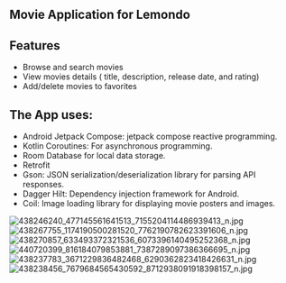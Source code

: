 
## Movie Application for Lemondo

## Features

- Browse and search movies
- View movies details ( title, description, release date, and rating)
- Add/delete movies to favorites


## The App uses:

- Android Jetpack Compose: jetpack compose reactive programming.
- Kotlin Coroutines: For asynchronous programming.
- Room Database for local data storage.
- Retrofit
- Gson: JSON serialization/deserialization library for parsing API responses.
- Dagger Hilt: Dependency injection framework for Android.
- Coil: Image loading library for displaying movie posters and images.


![438246240_477145561641513_7155204114486939413_n.jpg](..%2FDesktop%2F%3F%3F%3F%3F%3F%3F%3F%3F%2F438246240_477145561641513_7155204114486939413_n.jpg)
![438267755_1174190500281520_7762190782623391606_n.jpg](..%2FDesktop%2F%3F%3F%3F%3F%3F%3F%3F%3F%2F438267755_1174190500281520_7762190782623391606_n.jpg)
![438270857_633493372321536_6073396140495252368_n.jpg](..%2FDesktop%2F%3F%3F%3F%3F%3F%3F%3F%3F%2F438270857_633493372321536_6073396140495252368_n.jpg)
![440720399_816184079853881_7387289097386366695_n.jpg](..%2FDesktop%2F%3F%3F%3F%3F%3F%3F%3F%3F%2F440720399_816184079853881_7387289097386366695_n.jpg)
![438237783_3671229836482468_6290362823418426631_n.jpg](..%2FDesktop%2F%3F%3F%3F%3F%3F%3F%3F%3F%2F438237783_3671229836482468_6290362823418426631_n.jpg)
![438238456_7679684565430592_8712938091918398157_n.jpg](..%2FDesktop%2F%3F%3F%3F%3F%3F%3F%3F%3F%2F438238456_7679684565430592_8712938091918398157_n.jpg)
